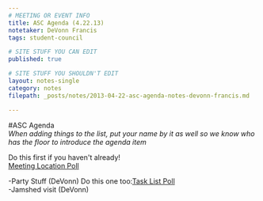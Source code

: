 ```yaml
---
# MEETING OR EVENT INFO
title: ASC Agenda (4.22.13)
notetaker: DeVonn Francis
tags: student-council

# SITE STUFF YOU CAN EDIT
published: true

# SITE STUFF YOU SHOULDN'T EDIT
layout: notes-single
category: notes
filepath: _posts/notes/2013-04-22-asc-agenda-notes-devonn-francis.md

---
```


#ASC Agenda   
*When adding things to the list, put your name by it as well so we know who has the floor to introduce the agenda item*  

Do this first if you haven't already!  
[Meeting Location Poll](http://www.doodle.com/xh4v2m4v6qichg5f)  

-Party Stuff (DeVonn)
Do this one too:[Task List Poll](http://www.doodle.com/e3khqfwzqr3mnhpar859h72h/admin#table)  
-Jamshed visit (DeVonn)  

